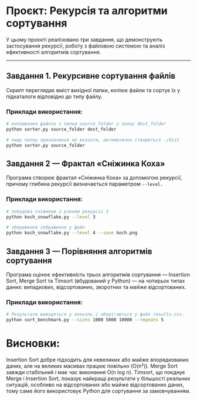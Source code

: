 # Проєкт: Рекурсія та алгоритми сортування

У цьому проєкті реалізовано три завдання, що демонструють застосування рекурсії, роботу з файловою системою та аналіз ефективності алгоритмів сортування.

---

## Завдання 1. Рекурсивне сортування файлів
Скрипт переглядає вміст вихідної папки, копіює файли та сортує їх у підкаталоги відповідно до типу файлу. 

### Приклади використання:
```bash
# копіювання файлів з папки source_folder у папку dest_folder
python sorter.py source_folder dest_folder

# якщо папку призначення не вказати, автоматично створиться ./dist
python sorter.py source_folder
```

##  Завдання 2 — Фрактал «Сніжинка Коха»
Програма створює фрактал «Сніжинка Коха» за допомогою рекурсії, причому глибина рекурсії визначається параметром `--level.`

### Приклади використання:
```bash
# побудова сніжинки з рівнем рекурсії 3
python koch_snowflake.py --level 3

# збереження зображення у файл
python koch_snowflake.py --level 4 --save koch.png
```

## Завдання 3 — Порівняння алгоритмів сортування
Програма оцінює ефективність трьох алгоритмів сортування — Insertion Sort, Merge Sort та Timsort (вбудований у Python) — на чотирьох типах даних: випадкових, відсортованих, зворотних та майже відсортованих.

### Приклади використання:
```bash
# Результати виводяться у консоль і зберігаються у файл results.csv.
python sort_benchmark.py --sizes 1000 5000 10000 --repeats 5
```
# Висновки:

Insertion Sort добре підходить для невеликих або майже впорядкованих даних, але на великих масивах працює повільно (O(n²)). Merge Sort завжди стабільний і має час виконання O(n log n). Timsort, що поєднує Merge і Insertion Sort, показує найкращі результати у більшості реальних ситуацій, особливо на відсортованих або майже відсортованих даних, тому саме його використовує Python для сортування за замовчуванням.
